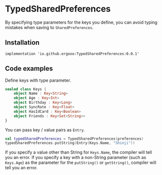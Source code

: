 # TypedSharedPreferences

By specifying type parameters for the keys you define, you can avoid typing mistakes when saving to `SharedPreferences`.

## Installation

```
implementation 'io.github.ergooo:TypedSharedPreferences:0.0.1'
```

## Code examples

Define keys with type parameter.

```kotlin
sealed class Keys {
    object Name : Key<String>
    object Age : Key<Int>
    object Birthday : Key<Long>
    object SyncRate : Key<Float>
    object HasIdCard : Key<Boolean>
    object Friends : Key<Set<String>>
}
```

You can pass key / value pairs as `Entry`.

```kotlin
val typedSharedPreferences = TypedSharedPreferences(preferences)
typedSharedPreferences.putString(Entry(Keys.Name, "Shinji"))
```

If you specify a value other than String for `Keys.Name`, the compiler will tell you an error.
If you specify a key with a non-String parameter (such as `Keys.Age`) as the parameter for the `putString()` or `getString()`, compiler will tell you an error.
